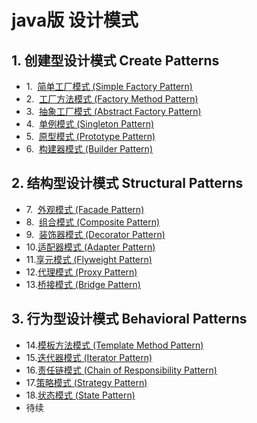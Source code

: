 # java版 设计模式
## 1. 创建型设计模式 Create Patterns
- 1.&nbsp;&nbsp;[简单工厂模式 (Simple Factory Pattern)](src/com/example/create/factory/README.md)
- 2.&nbsp;&nbsp;[工厂方法模式 (Factory Method Pattern)](src/com/example/create/factory/README.md)
- 3.&nbsp;&nbsp;[抽象工厂模式 (Abstract Factory Pattern)](src/com/example/create/factory/README.md)
- 4.&nbsp;&nbsp;[单例模式 (Singleton Pattern)](src/com/example/create/singleton/README.md)
- 5.&nbsp;&nbsp;[原型模式 (Prototype Pattern)](src/com/example/create/prototype/README.md)
- 6.&nbsp;&nbsp;[构建器模式 (Builder Pattern)](src/com/example/create/builder/README.md)
## 2. 结构型设计模式 Structural Patterns
- 7.&nbsp;&nbsp;[外观模式 (Facade Pattern)](src/com/example/structure/facade/README.md)
- 8.&nbsp;&nbsp;[组合模式 (Composite Pattern)](src/com/example/structure/composite/README.md)
- 9.&nbsp;&nbsp;[装饰器模式 (Decorator Pattern)](src/com/example/structure/decorator/README.md)
- 10.[适配器模式 (Adapter Pattern)](src/com/example/structure/adapter/README.md)
- 11.[享元模式 (Flyweight Pattern)](src/com/example/structure/flyweight/README.md)
- 12.[代理模式 (Proxy Pattern)](src/com/example/structure/proxy/README.md)
- 13.[桥接模式 (Bridge Pattern)](src/com/example/structure/bridge/README.md)
## 3. 行为型设计模式 Behavioral Patterns
- 14.[模板方法模式 (Template Method Pattern)](src/com/example/behavior/template/README.md)
- 15.[迭代器模式 (Iterator Pattern)](src/com/example/behavior/iterator/README.md)
- 16.[责任链模式 (Chain of Responsibility Pattern)](src/com/example/behavior/responsibility/README.md)
- 17.[策略模式 (Strategy Pattern)](src/com/example/behavior/strategy/README.md)
- 18.[状态模式 (State Pattern)](src/com/example/behavior/state/README.md)
- 待续


